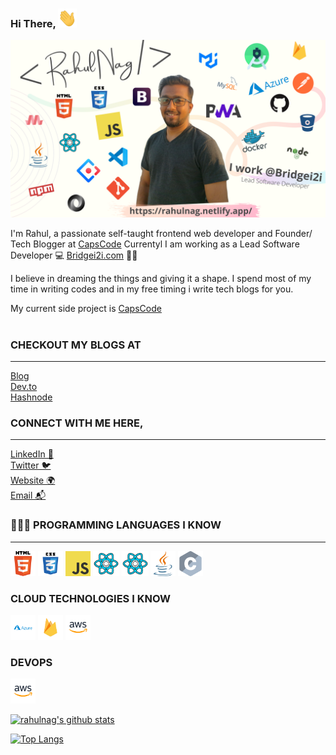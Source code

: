 ### Hi There, <img height="30" width="30" src="https://raw.githubusercontent.com/rahulnag/rahulnag/master/images/hellohand.gif?raw=true"/>

<!-- 👋 -->
<img src="https://raw.githubusercontent.com/rahulnag/rahulnag/master/images/rahulnag.png?raw=true">

I'm Rahul, a passionate self-taught frontend web developer and Founder/ Tech Blogger at [CapsCode](https://capscode.in)
Currentyl I am working as a Lead Software Developer 💻 [Bridgei2i.com](https://Bridgei2i.com) 🍲🥡

I believe in dreaming the things and giving it a shape.
I spend most of my time in writing codes and in my free timing i write tech blogs for you.

My current side project is [CapsCode](https://capscode.in)
<br /><br />

### CHECKOUT MY BLOGS AT <br />

---

[Blog](https://www.capscode.in/blog)<br />
[Dev.to](https://dev.to/capscode)<br />
[Hashnode](https://hashnode.com/@capscode)<br />

### CONNECT WITH ME HERE, <br />

---

[LinkedIn 💼](https://linkedin.com/in/rahulnag)<br />
[Twitter 🐦](https://twitter.com/iamrahulnag)<br />
[Website 🌍](https://capscode.in/)<br />
[Email 📬](mailto:mr.rahulnag67@gmail.com)<br />

### 👨🏻‍💻 PROGRAMMING LANGUAGES I KNOW <br />

---

<code><img height="40" src="https://raw.githubusercontent.com/rahulnag/rahulnag/master/tech-logos-collection/html/html.png?raw=true"></code>
<code><img height="40" src="https://raw.githubusercontent.com/rahulnag/rahulnag/master/tech-logos-collection/css/css3.png?raw=true"></code>
<code><img height="40" src="https://raw.githubusercontent.com/rahulnag/rahulnag/master/tech-logos-collection/javascript/javascript.png?raw=true"></code>
<code><img height="40" src="https://raw.githubusercontent.com/rahulnag/rahulnag/master/tech-logos-collection/reactjs/reactjs.png?raw=true"></code>
<code><img height="40" src="https://raw.githubusercontent.com/rahulnag/rahulnag/master/tech-logos-collection/reactjs/reactjs.png?raw=true"></code>
<code><img height="40" src="https://raw.githubusercontent.com/rahulnag/rahulnag/master/tech-logos-collection/java/java.png?raw=true"></code>
<code><img height="40" src="https://raw.githubusercontent.com/rahulnag/rahulnag/master/tech-logos-collection/c/c.png?raw=true"></code>

### CLOUD TECHNOLOGIES I KNOW <br/>

<code><img height="40" src="https://raw.githubusercontent.com/rahulnag/rahulnag/master/tech-logos-collection/cloud/azure.svg?raw=true"></code>
<code><img height="40" src="https://raw.githubusercontent.com/rahulnag/rahulnag/master/tech-logos-collection/cloud/firebase.svg?raw=true"></code>
<code><img height="40" src="https://raw.githubusercontent.com/rahulnag/rahulnag/master/tech-logos-collection/cloud/amazon.svg?raw=true"></code>

### DEVOPS <br/>

<code><img height="40" src="https://raw.githubusercontent.com/rahulnag/rahulnag/master/tech-logos-collection/cloud/amazon.svg?raw=true"></code>

[![rahulnag's github stats](https://github-readme-stats.vercel.app/api?username=rahulnag&show_icons=true&theme=radical)](https://github.com/rahulnag/)

[![Top Langs](https://github-readme-stats.vercel.app/api/top-langs/?username=rahulnag&layout=demo)](https://github.com/anuraghazra/github-readme-stats)
